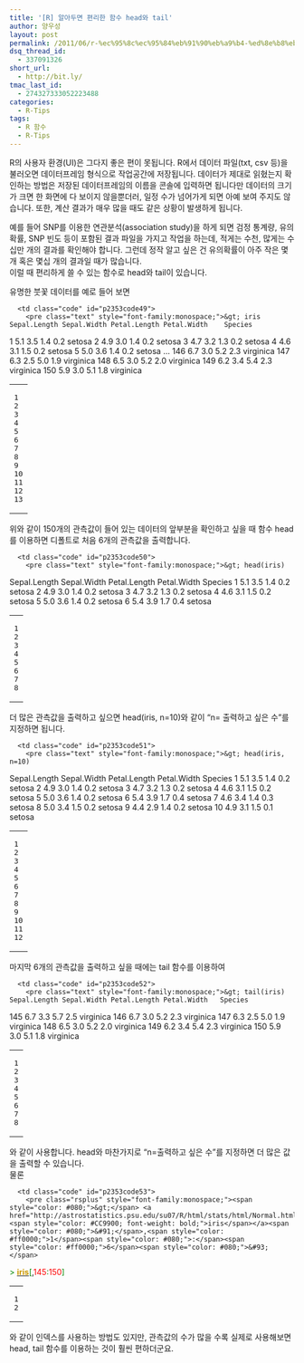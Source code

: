 ```yaml
---
title: '[R] 알아두면 편리한 함수 head와 tail'
author: 양우성
layout: post
permalink: /2011/06/r-%ec%95%8c%ec%95%84%eb%91%90%eb%a9%b4-%ed%8e%b8%eb%a6%ac%ed%95%9c-%ed%95%a8%ec%88%98-head%ec%99%80-tail/
dsq_thread_id:
  - 337091326
short_url:
  - http://bit.ly/
tmac_last_id:
  - 274327333052223488
categories:
  - R-Tips
tags:
  - R 함수
  - R-Tips
---
```

R의 사용자 환경(UI)은 그다지 좋은 편이 못됩니다. R에서 데이터 파일(txt, csv 등)을 불러오면 데이터프레임 형식으로 작업공간에 저장됩니다. 데이터가 제대로 읽혔는지 확인하는 방법은 저장된 데이터프레임의 이름을 콘솔에 입력하면 됩니다만 데이터의 크기가 크면 한 화면에 다 보이지 않을뿐더러, 일정 수가 넘어가게 되면 아예 보여 주지도 않습니다. 또한, 계산 결과가 매우 많을 때도 같은 상황이 발생하게 됩니다.  
<!--more-->

  
예를 들어 SNP를 이용한 연관분석(association study)을 하게 되면 검정 통계량, 유의확률, SNP 빈도 등이 포함된 결과 파일을 가지고 작업을 하는데, 적게는 수천, 많게는 수십만 개의 결과를 확인해야 합니다. 그런데 정작 알고 싶은 건 유의확률이 아주 작은 몇 개 혹은 몇십 개의 결과일 때가 많습니다.  
이럴 때 편리하게 쓸 수 있는 함수로 head와 tail이 있습니다.

유명한 붓꽃 데이터를 예로 들어 보면

<div class="wp_codebox">
  <table>
    <tr id="p235349">
      <td class="line_numbers">
        <pre>1
2
3
4
5
6
7
8
9
10
11
12
13
</pre>
      </td>
      
      <td class="code" id="p2353code49">
        <pre class="text" style="font-family:monospace;">&gt; iris
    Sepal.Length Sepal.Width Petal.Length Petal.Width    Species
1            5.1         3.5          1.4         0.2     setosa
2            4.9         3.0          1.4         0.2     setosa
3            4.7         3.2          1.3         0.2     setosa
4            4.6         3.1          1.5         0.2     setosa
5            5.0         3.6          1.4         0.2     setosa
...
146          6.7         3.0          5.2         2.3  virginica
147          6.3         2.5          5.0         1.9  virginica
148          6.5         3.0          5.2         2.0  virginica
149          6.2         3.4          5.4         2.3  virginica
150          5.9         3.0          5.1         1.8  virginica</pre>
      </td>
    </tr>
  </table>
</div>

위와 같이 150개의 관측값이 들어 있는 데이터의 앞부분을 확인하고 싶을 때 함수 head를 이용하면 디폴트로 처음 6개의 관측값을 출력합니다.

<div class="wp_codebox">
  <table>
    <tr id="p235350">
      <td class="line_numbers">
        <pre>1
2
3
4
5
6
7
8
</pre>
      </td>
      
      <td class="code" id="p2353code50">
        <pre class="text" style="font-family:monospace;">&gt; head(iris)
  Sepal.Length Sepal.Width Petal.Length Petal.Width Species
1          5.1         3.5          1.4         0.2  setosa
2          4.9         3.0          1.4         0.2  setosa
3          4.7         3.2          1.3         0.2  setosa
4          4.6         3.1          1.5         0.2  setosa
5          5.0         3.6          1.4         0.2  setosa
6          5.4         3.9          1.7         0.4  setosa</pre>
      </td>
    </tr>
  </table>
</div>

더 많은 관측값을 출력하고 싶으면 head(iris, n=10)와 같이 &#8220;n= 출력하고 싶은 수&#8221;를 지정하면 됩니다.

<div class="wp_codebox">
  <table>
    <tr id="p235351">
      <td class="line_numbers">
        <pre>1
2
3
4
5
6
7
8
9
10
11
12
</pre>
      </td>
      
      <td class="code" id="p2353code51">
        <pre class="text" style="font-family:monospace;">&gt; head(iris, n=10)
   Sepal.Length Sepal.Width Petal.Length Petal.Width Species
1           5.1         3.5          1.4         0.2  setosa
2           4.9         3.0          1.4         0.2  setosa
3           4.7         3.2          1.3         0.2  setosa
4           4.6         3.1          1.5         0.2  setosa
5           5.0         3.6          1.4         0.2  setosa
6           5.4         3.9          1.7         0.4  setosa
7           4.6         3.4          1.4         0.3  setosa
8           5.0         3.4          1.5         0.2  setosa
9           4.4         2.9          1.4         0.2  setosa
10          4.9         3.1          1.5         0.1  setosa</pre>
      </td>
    </tr>
  </table>
</div>

마지막 6개의 관측값을 출력하고 싶을 때에는 tail 함수를 이용하여

<div class="wp_codebox">
  <table>
    <tr id="p235352">
      <td class="line_numbers">
        <pre>1
2
3
4
5
6
7
8
</pre>
      </td>
      
      <td class="code" id="p2353code52">
        <pre class="text" style="font-family:monospace;">&gt; tail(iris)
    Sepal.Length Sepal.Width Petal.Length Petal.Width   Species
145          6.7         3.3          5.7         2.5 virginica
146          6.7         3.0          5.2         2.3 virginica
147          6.3         2.5          5.0         1.9 virginica
148          6.5         3.0          5.2         2.0 virginica
149          6.2         3.4          5.4         2.3 virginica
150          5.9         3.0          5.1         1.8 virginica</pre>
      </td>
    </tr>
  </table>
</div>

와 같이 사용합니다. head와 마찬가지로 &#8220;n=출력하고 싶은 수&#8221;를 지정하면 더 많은 값을 출력할 수 있습니다.  
물론

<div class="wp_codebox">
  <table>
    <tr id="p235353">
      <td class="line_numbers">
        <pre>1
2
</pre>
      </td>
      
      <td class="code" id="p2353code53">
        <pre class="rsplus" style="font-family:monospace;"><span style="color: #080;">&gt;</span> <a href="http://astrostatistics.psu.edu/su07/R/html/stats/html/Normal.html"><span style="color: #CC9900; font-weight: bold;">iris</span></a><span style="color: #080;">&#91;</span>,<span style="color: #ff0000;">1</span><span style="color: #080;">:</span><span style="color: #ff0000;">6</span><span style="color: #080;">&#93;</span>
<span style="color: #080;">&gt;</span> <a href="http://astrostatistics.psu.edu/su07/R/html/stats/html/Normal.html"><span style="color: #CC9900; font-weight: bold;">iris</span></a><span style="color: #080;">&#91;</span>,<span style="color: #ff0000;">145</span><span style="color: #080;">:</span><span style="color: #ff0000;">150</span><span style="color: #080;">&#93;</span></pre>
      </td>
    </tr>
  </table>
</div>

와 같이 인덱스를 사용하는 방법도 있지만, 관측값의 수가 많을 수록 실제로 사용해보면 head, tail 함수를 이용하는 것이 훨씬 편하더군요.